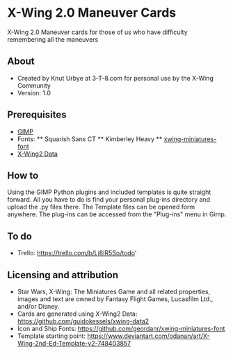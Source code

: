# X-Wing 2.0 Maneuver Cards
X-Wing 2.0 Maneuver cards for those of us who have difficulty remembering all the maneuvers

## About
* Created by Knut Urbye at 3-T-8.com for personal use by the X-Wing Community
* Version: 1.0

## Prerequisites
* [GIMP](https://gimp.org/)
* Fonts:
** Squarish Sans CT
** Kimberley Heavy
** [xwing-miniatures-font](https://github.com/geordanr/xwing-miniatures-font)
* [X-Wing2 Data](https://github.com/guidokessels/xwing-data2)

## How to
Using the GIMP Python plugins and included templates is quite straight forward. All you have to do is find your personal plug-ins directory and upload the .py files there. The Template files can be opened form anywhere. The plug-ins can be accessed from the "Plug-ins" menu in Gimp.

## To do
* Trello: https://trello.com/b/Lj8IR5So/todo'

## Licensing and attribution
* Star Wars, X-Wing: The Miniatures Game and all related properties, images and text are owned by Fantasy Flight Games, Lucasfilm Ltd., and/or Disney.
* Cards are generated using X-Wing2 Data: https://github.com/guidokessels/xwing-data2
* Icon and Ship Fonts: https://github.com/geordanr/xwing-miniatures-font
* Template starting point: https://www.deviantart.com/odanan/art/X-Wing-2nd-Ed-Template-v2-748403857
